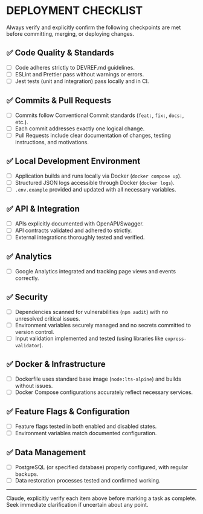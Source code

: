 # DEPLOYMENT CHECKLIST

Always verify and explicitly confirm the following checkpoints are met before committing, merging, or deploying changes.

## ✅ Code Quality & Standards
- [ ] Code adheres strictly to DEVREF.md guidelines.
- [ ] ESLint and Prettier pass without warnings or errors.
- [ ] Jest tests (unit and integration) pass locally and in CI.

## ✅ Commits & Pull Requests
- [ ] Commits follow Conventional Commit standards (`feat:`, `fix:`, `docs:`, etc.).
- [ ] Each commit addresses exactly one logical change.
- [ ] Pull Requests include clear documentation of changes, testing instructions, and motivations.

## ✅ Local Development Environment
- [ ] Application builds and runs locally via Docker (`docker compose up`).
- [ ] Structured JSON logs accessible through Docker (`docker logs`).
- [ ] `.env.example` provided and updated with all necessary variables.

## ✅ API & Integration
- [ ] APIs explicitly documented with OpenAPI/Swagger.
- [ ] API contracts validated and adhered to strictly.
- [ ] External integrations thoroughly tested and verified.

## ✅ Analytics
- [ ] Google Analytics integrated and tracking page views and events correctly.

## ✅ Security
- [ ] Dependencies scanned for vulnerabilities (`npm audit`) with no unresolved critical issues.
- [ ] Environment variables securely managed and no secrets committed to version control.
- [ ] Input validation implemented and tested (using libraries like `express-validator`).

## ✅ Docker & Infrastructure
- [ ] Dockerfile uses standard base image (`node:lts-alpine`) and builds without issues.
- [ ] Docker Compose configurations accurately reflect necessary services.

## ✅ Feature Flags & Configuration
- [ ] Feature flags tested in both enabled and disabled states.
- [ ] Environment variables match documented configuration.

## ✅ Data Management
- [ ] PostgreSQL (or specified database) properly configured, with regular backups.
- [ ] Data restoration processes tested and confirmed working.

---

Claude, explicitly verify each item above before marking a task as complete. Seek immediate clarification if uncertain about any point.
